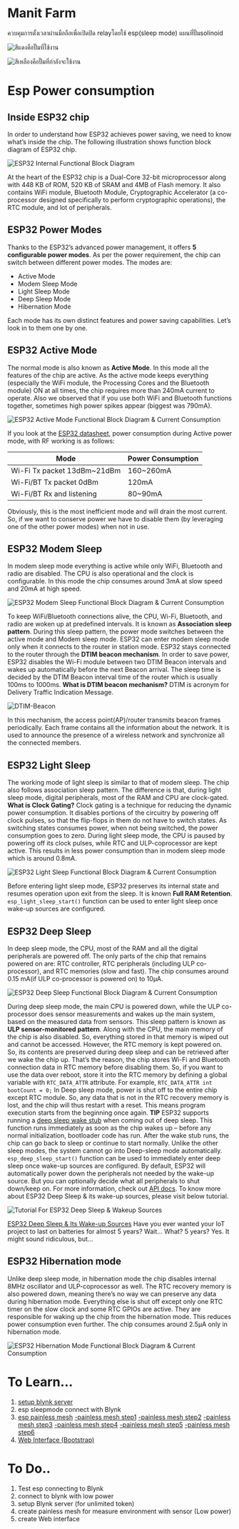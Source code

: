 # Manit Farm
ควบคุมการตั้งเวลาผ่านมือถือเพื่อเปิดปิด relayโดยใช้ esp(sleep mode)
แผนที่ปั๊มsolinoid 

![สีแดงคือปั๊มที่ใช้งาน](https://paper-attachments.dropbox.com/s_D33392CF3AADF5ACDCB3063E45C275FE90D56E2ED3678B87C38FFF19E471F92B_1562676080115_Screen+Shot+2562-06-13+at+13.31.45.png)

![สีเหลืองคือปั๊มที่กำลังจะใช้งาน](https://paper-attachments.dropbox.com/s_D33392CF3AADF5ACDCB3063E45C275FE90D56E2ED3678B87C38FFF19E471F92B_1562676116564_Screen+Shot+2562-06-13+at+13.39.12.png)



# Esp Power consumption
## Inside ESP32 chip

In order to understand how ESP32 achieves power saving, we need to know what’s inside the chip. The following illustration shows function block diagram of ESP32 chip.

![ESP32 Internal Functional Block Diagram](https://lastminuteengineers.com/wp-content/uploads/2018/11/Block-Diagrams.png)


At the heart of the ESP32 chip is a Dual-Core 32-bit microprocessor along with 448 KB of ROM, 520 KB of SRAM and 4MB of Flash memory.
It also contains WiFi module, Bluetooth Module, Cryptographic Accelerator (a co-processor designed specifically to perform cryptographic operations), the RTC module, and lot of peripherals.

## ESP32 Power Modes

Thanks to the ESP32’s advanced power management, it offers **5 configurable power modes**. As per the power requirement, the chip can switch between different power modes. The modes are:

- Active Mode
- Modem Sleep Mode
- Light Sleep Mode
- Deep Sleep Mode
- Hibernation Mode

Each mode has its own distinct features and power saving capabilities. Let’s look in to them one by one.

## ESP32 Active Mode

The normal mode is also known as **Active Mode**. In this mode all the features of the chip are active.
As the active mode keeps everything (especially the WiFi module, the Processing Cores and the Bluetooth module) ON at all times, the chip requires more than 240mA current to operate. Also we observed that if you use both WiFi and Bluetooth functions together, sometimes high power spikes appear (biggest was 790mA).

![ESP32 Active Mode Functional Block Diagram & Current Consumption](https://lastminuteengineers.com/wp-content/uploads/2018/11/ESP32-Active-Mode-Functional-Block-Diagram.png)


If you look at the [ESP32 datasheet](https://lastminuteengineers.com/datasheets/esp32-datasheet-en.pdf), power consumption during Active power mode, with RF working is as follows:

| Mode                        | Power Consumption |
| --------------------------- | ----------------- |
| Wi-Fi Tx packet 13dBm~21dBm | 160~260mA         |
| Wi-Fi/BT Tx packet 0dBm     | 120mA             |
| Wi-Fi/BT Rx and listening   | 80~90mA           |

Obviously, this is the most inefficient mode and will drain the most current. So, if we want to conserve power we have to disable them (by leveraging one of the other power modes) when not in use.

## ESP32 Modem Sleep

In modem sleep mode everything is active while only WiFi, Bluetooth and radio are disabled. The CPU is also operational and the clock is configurable.
In this mode the chip consumes around 3mA at slow speed and 20mA at high speed.

![ESP32 Modem Sleep Functional Block Diagram & Current Consumption](https://lastminuteengineers.com/wp-content/uploads/2018/11/ESP32-Modem-Sleep-Functional-Block-Diagram.png)


To keep WiFi/Bluetooth connections alive, the CPU, Wi-Fi, Bluetooth, and radio are woken up at predefined intervals. It is known as **Association sleep pattern**.
During this sleep pattern, the power mode switches between the active mode and Modem sleep mode.
ESP32 can enter modem sleep mode only when it connects to the router in station mode. ESP32 stays connected to the router through the **DTIM beacon mechanism**.
In order to save power, ESP32 disables the Wi-Fi module between two DTIM Beacon intervals and wakes up automatically before the next Beacon arrival.
The sleep time is decided by the DTIM Beacon interval time of the router which is usually 100ms to 1000ms.
**What is DTIM beacon mechanism?**
DTIM is acronym for Delivery Traffic Indication Message.

![DTIM-Beacon](https://lastminuteengineers.com/wp-content/uploads/arduino/dtim-beacon.gif)


In this mechanism, the access point(AP)/router transmits beacon frames periodically. Each frame contains all the information about the network. It is used to announce the presence of a wireless network and synchronize all the connected members.

## ESP32 Light Sleep

The working mode of light sleep is similar to that of modem sleep. The chip also follows association sleep pattern.
The difference is that, during light sleep mode, digital peripherals, most of the RAM and CPU are clock-gated.
**What is Clock Gating?**
Clock gating is a technique for reducing the dynamic power consumption.
It disables portions of the circuitry by powering off clock pulses, so that the flip-flops in them do not have to switch states. As switching states consumes power, when not being switched, the power consumption goes to zero.
During light sleep mode, the CPU is paused by powering off its clock pulses, while RTC and ULP-coprocessor are kept active. This results in less power consumption than in modem sleep mode which is around 0.8mA.

![ESP32 Light Sleep Functional Block Diagram & Current Consumption](https://lastminuteengineers.com/wp-content/uploads/2018/11/ESP32-Light-Sleep-Functional-Block-Diagram.png)


Before entering light sleep mode, ESP32 preserves its internal state and resumes operation upon exit from the sleep. It is known **Full RAM Retention**.
`esp_light_sleep_start()` function can be used to enter light sleep once wake-up sources are configured.

## ESP32 Deep Sleep

In deep sleep mode, the CPU, most of the RAM and all the digital peripherals are powered off. The only parts of the chip that remains powered on are: RTC controller, RTC peripherals (including ULP co-processor), and RTC memories (slow and fast).
The chip consumes around 0.15 mA(if ULP co-processor is powered on) to 10µA.

![ESP32 Deep Sleep Functional Block Diagram & Current Consumption](https://lastminuteengineers.com/wp-content/uploads/2018/11/ESP32-Deep-Sleep-Functional-Block-Diagram.png)


During deep sleep mode, the main CPU is powered down, while the ULP co-processor does sensor measurements and wakes up the main system, based on the measured data from sensors. This sleep pattern is known as **ULP sensor-monitored pattern**.
Along with the CPU, the main memory of the chip is also disabled. So, everything stored in that memory is wiped out and cannot be accessed.
However, the RTC memory is kept powered on. So, its contents are preserved during deep sleep and can be retrieved after we wake the chip up. That’s the reason, the chip stores Wi-Fi and Bluetooth connection data in RTC memory before disabling them.
So, if you want to use the data over reboot, store it into the RTC memory by defining a global variable with `RTC_DATA_ATTR` attribute. For example, `RTC_DATA_ATTR int bootCount = 0;`
In Deep sleep mode, power is shut off to the entire chip except RTC module. So, any data that is not in the RTC recovery memory is lost, and the chip will thus restart with a reset. This means program execution starts from the beginning once again.
**TIP**
ESP32 supports running a [deep sleep wake stub](https://docs.espressif.com/projects/esp-idf/en/latest/api-guides/deep-sleep-stub.html) when coming out of deep sleep. This function runs immediately as soon as the chip wakes up – before any normal initialization, bootloader code has run. After the wake stub runs, the chip can go back to sleep or continue to start normally.
Unlike the other sleep modes, the system cannot go into Deep-sleep mode automatically. `esp_deep_sleep_start()` function can be used to immediately enter deep sleep once wake-up sources are configured.
By default, ESP32 will automatically power down the peripherals not needed by the wake-up source. But you can optionally decide what all peripherals to shut down/keep on. For more information, check out [API docs](http://esp-idf.readthedocs.io/en/latest/api-reference/system/deep_sleep.html).
To know more about ESP32 Deep Sleep & its wake-up sources, please visit below tutorial.

![Tutorial For ESP32 Deep Sleep & Wakeup Sources](https://lastminuteengineers.com/wp-content/uploads/2018/11/Tutorial-For-ESP32-Deep-Sleep-Wakeup-Sources-150x150.png)


[ESP32 Deep Sleep & Its Wake-up Sources](https://lastminuteengineers.com/esp32-deep-sleep-wakeup-sources/)
Have you ever wanted your IoT project to last on batteries for almost 5 years?  Wait... What? 5 years? Yes. It might sound ridiculous, but...

## ESP32 Hibernation mode

Unlike deep sleep mode, in hibernation mode the chip disables internal 8MHz oscillator and ULP-coprocessor as well. The RTC recovery memory is also powered down, meaning there’s no way we can preserve any data during hibernation mode.
Everything else is shut off except only one RTC timer on the slow clock and some RTC GPIOs are active. They are responsible for waking up the chip from the hibernation mode.
This reduces power consumption even further. The chip consumes around 2.5µA only in hibernation mode.

![ESP32 Hibernation Mode Functional Block Diagram & Current Consumption](https://lastminuteengineers.com/wp-content/uploads/2018/11/ESP32-Hibernation-Mode-Functional-Block-Diagram.png)




# 
# To Learn…
1. [setup blynk server](https://www.youtube.com/watch?v=bx4jwx8GCVU) 
2. esp sleepmode connect with Blynk
3. [esp painless mesh](https://gitlab.com/painlessMesh/painlessMesh) 
    [-painless mesh step1](http://meetjoeblog.com/2018/03/25/esp8266-esp32-mesh-network-ep1/) 
    [-painless mesh step2](http://meetjoeblog.com/2018/03/27/esp8266-esp32-mesh-network-painlessmesh-client-server-ep2/)
    [-painless mesh step3](http://meetjoeblog.com/2018/03/30/esp8266-esp32-mesh-network-painlessmesh-bridge-ep3/)
    [-painless mesh step4](http://meetjoeblog.com/2018/04/08/mosquitto-mqtt-server-nodemcu-ep3-5-1/)
    [-painless mesh step5](http://meetjoeblog.com/2018/04/10/painlessmesh-nodemcu-mqtt-ep-3-5-2/)
    [-painless mesh step6](http://meetjoeblog.com/2018/04/25/esp8266-esp32-painlessmesh-bridge-with-lora-ep4/)
4. [Web Interface (Bootstrap)](https://www.youtube.com/results?search_query=bootstrap+4+)


# To Do..
1. Test esp connecting to Blynk
2. connect to blynk with low power
3. setup Blynk server (for unlimited token)
4. create painless mesh for measure environment with sensor (Low power) 
5. create Web interface

